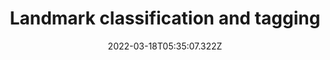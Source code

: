 ---
title: 'Landmark classification and tagging'
excerpt: 'Used CNN to detect landmarks images then used transfer learning using ResNet.'
coverImage: '/assets/articles/dynamic-routing/cover.jpg'
featured: true
date: '2022-03-18T05:35:07.322Z'
repo: 'https://github.com/brhn-me/deep-learning-landmark-classification-and-tagging-for-social-media'
article: 
techs: 
    - Deep Learning
    - Convolutional Neural Network
    - PyTorch
---